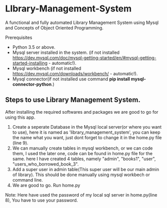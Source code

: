 # LIbrary-Management-System
A functional and fully automated Library Management System using Mysql and Concepts of Object Oriented Programming.


Prerequisites
* Python 3.5 or above.
* Mysql server installed in the system. (if not installed https://dev.mysql.com/doc/mysql-getting-started/en/#mysql-getting-started-installing - automatic!).
* Mysql workbench (if not installed https://dev.mysql.com/downloads/workbench/ - automatic!).
* Mysql connector(if not installed use command **pip install mysql-connector-python**.)


## Steps to use Library Management System.
After installing the required softwares and packages we are good to go for using this app.
1.  Create a seperate Database in the Mysql local server(or where you want to use), here it is named as 'library_management_system', you can keep the name what you want, just dont forget to change it in the home.py file (line 9).
1.  We can manually create tables in mysql workbench, or we can code them, I used the later one, code can be found in home.py file for the same.
    here I have created 4 tables, namely "admin", "books1", "user", "users_who_borrowed_book_3".
1.  Add a super user in admin table(This super user will be our main admin of library). This should be done manually using mysql workbech or command line.
1.  We are good to go. Run home.py


Note: Here have used the password of my local sql server in home.py(line 8), You have to use your password.



